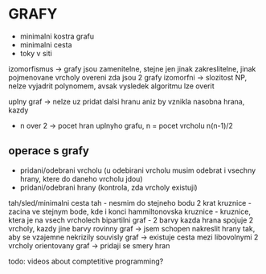 # GRAFY

- minimalni kostra grafu
- minimalni cesta
- toky v siti

izomorfismus -> grafy jsou zamenitelne, stejne jen jinak zakreslitelne, jinak pojmenovane vrcholy
overeni zda jsou 2 grafy izomorfni -> slozitost NP, nelze vyjadrit polynomem, avsak vysledek algoritmu lze overit

uplny graf -> nelze uz pridat dalsi hranu aniz by vznikla nasobna hrana, kazdy 
- n over 2 -> pocet hran uplnyho grafu, n = pocet vrcholu n(n-1)/2

## operace s grafy
- pridani/odebrani vrcholu (u odebirani vrcholu musim odebrat i vsechny hrany, ktere do daneho vrcholu jdou)
- pridani/odebrani hrany (kontrola, zda vrcholy existuji)

tah/sled/minimalni cesta
tah - nesmim do stejneho bodu 2 krat
kruznice - zacina ve stejnym bode, kde i konci
hammiltonovska kruznice - kruznice, ktera je na vsech  vrcholech
bipartilni graf - 2 barvy kazda hrana spojuje 2 vrcholy, kazdy jine barvy
rovinny graf -> jsem schopen nakreslit hrany tak, aby se vzajemne nekrizily
souvisly graf -> existuje cesta mezi libovolnymi 2 vrcholy
orientovany graf -> pridaji se smery hran

todo: videos about comptetitive programming?